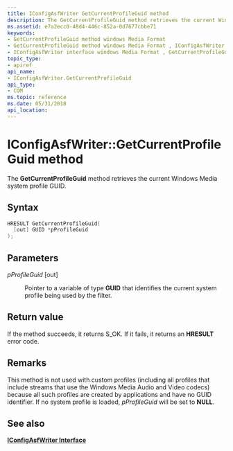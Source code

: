 ```yaml
---
title: IConfigAsfWriter GetCurrentProfileGuid method
description: The GetCurrentProfileGuid method retrieves the current Windows Media system profile GUID.
ms.assetid: e7a2ecc0-48d4-446c-852a-0d7677cbbe71
keywords:
- GetCurrentProfileGuid method windows Media Format
- GetCurrentProfileGuid method windows Media Format , IConfigAsfWriter interface
- IConfigAsfWriter interface windows Media Format , GetCurrentProfileGuid method
topic_type:
- apiref
api_name:
- IConfigAsfWriter.GetCurrentProfileGuid
api_type:
- COM
ms.topic: reference
ms.date: 05/31/2018
api_location: 
---
```


# IConfigAsfWriter::GetCurrentProfileGuid method

The **GetCurrentProfileGuid** method retrieves the current Windows Media system profile GUID.

## Syntax


```C++
HRESULT GetCurrentProfileGuid(
  [out] GUID *pProfileGuid
);
```



## Parameters

<dl> <dt>

*pProfileGuid* \[out\]
</dt> <dd>

Pointer to a variable of type **GUID** that identifies the current system profile being used by the filter.

</dd> </dl>

## Return value

If the method succeeds, it returns S\_OK. If it fails, it returns an **HRESULT** error code.

## Remarks

This method is not used with custom profiles (including all profiles that include streams that use the Windows Media Audio and Video codecs) because all such profiles are created by applications and have no GUID identifier. If no system profile is loaded, *pProfileGuid* will be set to **NULL**.

## See also

<dl> <dt>

[**IConfigAsfWriter Interface**](https://msdn.microsoft.com/en-us/library/Dd743205(v=VS.85).aspx)
</dt> </dl>

 

 




